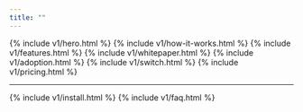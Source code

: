 ```yaml
---
title: ""
---
```


<div x-data="{ curl: true }">
{% include v1/hero.html %}
{% include v1/how-it-works.html %}
{% include v1/features.html %}
{% include v1/whitepaper.html %}
{% include v1/adoption.html %}
{% include v1/switch.html %}
{% include v1/pricing.html %}
<hr class="my-10 md:my-20"/>
{% include v1/install.html %}
{% include v1/faq.html %}
</div>
